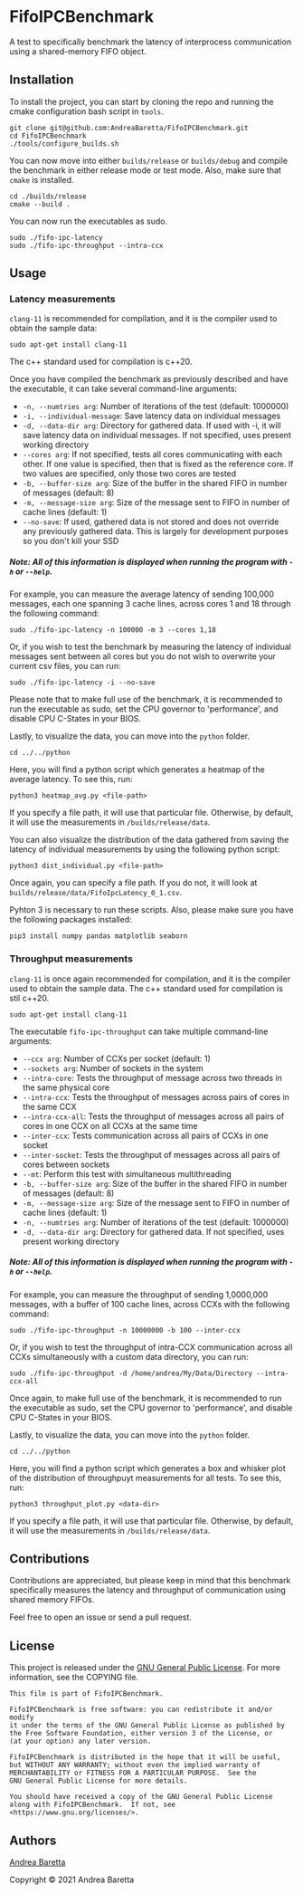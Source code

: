 # FifoIPCBenchmark

A test to specifically benchmark the latency of interprocess communication using a shared-memory FIFO object. 

## Installation

To install the project, you can start by cloning the repo and running the cmake configuration bash script in `tools`.

```shell
git clone git@github.com:AndreaBaretta/FifoIPCBenchmark.git
cd FifoIPCBenchmark
./tools/configure_builds.sh
```

You can now move into either `builds/release` or `builds/debug` and compile the benchmark in either release mode or test mode. Also, make sure that `cmake` is installed.

```shell
cd ./builds/release
cmake --build .
```

You can now run the executables as sudo.

```shell
sudo ./fifo-ipc-latency
sudo ./fifo-ipc-throughput --intra-ccx
```

## Usage

### Latency measurements

`clang-11` is recommended for compilation, and it is the compiler used to obtain the sample data:
```shell
sudo apt-get install clang-11
```

The c++ standard used for compilation is c++20.

Once you have compiled the benchmark as previously described and have the executable, it can take several command-line arguments:

* `-n, --numtries arg`: Number of iterations of the test (default: 1000000)
* `-i, --individual-message`: Save latency data on individual messages
* `-d, --data-dir arg`: Directory for gathered data. If used with -i, it will save latency data on individual messages. If not specified, uses present working directory
* `--cores arg`: If not specified, tests all cores communicating with each other. If one value is specified, then that is fixed as the reference core. If two values are specified, only those two cores are tested
* `-b, --buffer-size arg`: Size of the buffer in the shared FIFO in number of messages (default: 8)
* `-m, --message-size arg`: Size of the message sent to FIFO in number of cache lines (default: 1)
* `--no-save`: If used, gathered data is not stored and does not override any previously gathered data. This is largely for development purposes so you don't kill your SSD

##### Note: All of this information is displayed when running the program with `-h` or `--help`.

For example, you can measure the average latency of sending 100,000 messages, each one spanning 3 cache lines, across cores 1 and 18 through the following command:

```shell
sudo ./fifo-ipc-latency -n 100000 -m 3 --cores 1,18
```

Or, if you wish to test the benchmark by measuring the latency of individual messages sent between all cores but you do not wish to overwrite your current csv files, you can run:

```shell
sudo ./fifo-ipc-latency -i --no-save
```

Please note that to make full use of the benchmark, it is recommended to run the executable as sudo, set the CPU governor to 'performance', and disable CPU C-States in your BIOS.

Lastly, to visualize the data, you can move into the `python` folder.

```shell
cd ../../python
```

Here, you will find a python script which generates a heatmap of the average latency. To see this, run:

```shell
python3 heatmap_avg.py <file-path>
```

If you specify a file path, it will use that particular file. Otherwise, by default, it will use the measurements in `/builds/release/data`.

You can also visualize the distribution of the data gathered from saving the latency of individual measurements by using the following python script:

```shell
python3 dist_individual.py <file-path>
```

Once again, you can specify a file path. If you do not, it will look at `builds/release/data/FifoIpcLatency_0_1.csv`.

Pyhton 3 is necessary to run these scripts. Also, please make sure you have the following packages installed:

```shell
pip3 install numpy pandas matplotlib seaborn
```

### Throughput measurements

`clang-11` is once again recommended for compilation, and it is the compiler used to obtain the sample data. The c++ standard used for compilation is stil  c++20.

```shell
sudo apt-get install clang-11
```

The executable `fifo-ipc-throughput` can take multiple command-line arguments:

* `--ccx arg`: Number of CCXs per socket (default: 1)
* `--sockets arg`: Number of sockets in the system
* `--intra-core`: Tests the throughput of message across two threads in the same physical core
* `--intra-ccx`: Tests the throughput of messages across pairs of cores in the same CCX
* `--intra-ccx-all`: Tests the throughput of messages across all pairs of cores in one CCX on all CCXs at the same time
* `--inter-ccx`: Tests communication across all pairs of CCXs in one socket
* `--inter-socket`: Tests the throughput of messages across all pairs of cores between sockets
* `--mt`: Perform this test with simultaneous multithreading
* `-b, --buffer-size arg`: Size of the buffer in the shared FIFO in number of messages (default: 8)
* `-m, --message-size arg`: Size of the message sent to FIFO in number of cache lines (default: 1)
* `-n, --numtries arg`: Number of iterations of the test (default: 1000000)
* `-d, --data-dir arg`: Directory for gathered data. If not specified, uses present working directory

##### Note: All of this information is displayed when running the program with `-h` or `--help`.

For example, you can measure the throughput of sending 1,0000,000 messages, with a buffer of 100 cache lines, across CCXs with the following command:

```shell
sudo ./fifo-ipc-throughput -n 10000000 -b 100 --inter-ccx
```

Or, if you wish to test the throughput of intra-CCX communication across all CCXs simultaneously with a custom data directory, you can run:

```shell
sudo ./fifo-ipc-throughput -d /home/andrea/My/Data/Directory --intra-ccx-all 
```

Once again, to make full use of the benchmark, it is recommended to run the executable as sudo, set the CPU governor to 'performance', and disable CPU C-States in your BIOS.

Lastly, to visualize the data, you can move into the `python` folder.

```shell
cd ../../python
```

Here, you will find a python script which generates a box and whisker plot of the distribution of throughpuyt measurements for all tests. To see this, run:

```shell
python3 throughput_plot.py <data-dir>
```

If you specify a file path, it will use that particular file. Otherwise, by default, it will use the measurements in `/builds/release/data`.

## Contributions

Contributions are appreciated, but please keep in mind that this benchmark specifically measures the latency and throughput of communication using shared memory FIFOs.

Feel free to open an issue or send a pull request.

<!-- ## [License](http://goldsborough.mit-license.org) -->
## License

This project is released under the [GNU General Public License](https://www.gnu.org/licenses/gpl-3.0.en.html). For more information, see the COPYING file.

    This file is part of FifoIPCBenchmark.

    FifoIPCBenchmark is free software: you can redistribute it and/or modify
    it under the terms of the GNU General Public License as published by
    the Free Software Foundation, either version 3 of the License, or
    (at your option) any later version.

    FifoIPCBenchmark is distributed in the hope that it will be useful,
    but WITHOUT ANY WARRANTY; without even the implied warranty of
    MERCHANTABILITY or FITNESS FOR A PARTICULAR PURPOSE.  See the
    GNU General Public License for more details.

    You should have received a copy of the GNU General Public License
    along with FifoIPCBenchmark.  If not, see <https://www.gnu.org/licenses/>.

## Authors

[Andrea Baretta](https://github.com/AndreaBaretta)

Copyright © 2021 Andrea Baretta